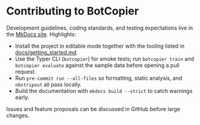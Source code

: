 # Contributing to BotCopier

Development guidelines, coding standards, and testing expectations live in the
[MkDocs site](docs/contributing.md). Highlights:

- Install the project in editable mode together with the tooling listed in
  [docs/getting_started.md](docs/getting_started.md).
- Use the Typer CLI (`botcopier`) for smoke tests; run
  `botcopier train` and `botcopier evaluate` against the sample data before
  opening a pull request.
- Run `pre-commit run --all-files` so formatting, static analysis, and
  `nbstripout` all pass locally.
- Build the documentation with `mkdocs build --strict` to catch warnings early.

Issues and feature proposals can be discussed in GitHub before large changes.
